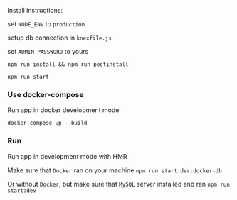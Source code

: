 Install instructions:

set `NODE_ENV` to `production`

setup db connection in `knexfile.js`

set `ADMIN_PASSWORD` to yours

`npm run install && npm run postinstall`

`npm run start`

### Use docker-compose
Run app in docker development mode

`docker-compose up --build`

### Run 
Run app in development mode with HMR

Make sure that `Docker` ran on your machine
`npm run start:dev:docker-db`

Or without `Docker`, but make sure that `MySQL` server installed and ran
`npm run start:dev`

